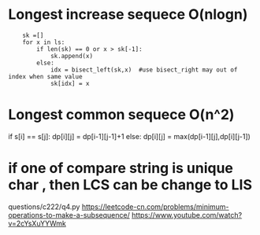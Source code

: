 # Longest increase sequece O(nlogn)

        sk =[]
        for x in ls:
            if len(sk) == 0 or x > sk[-1]:
                sk.append(x)
            else:
                idx = bisect_left(sk,x)  #use bisect_right may out of index when same value
                sk[idx] = x
            

# Longest common sequece O(n^2)

if s[i] == s[j]:
    dp[i][j] = dp[i-1][j-1]+1
else:
    dp[i][j] = max(dp[i-1][j],dp[i][j-1])

# if one of compare string is unique char , then LCS can be change to LIS
questions/c222/q4.py
https://leetcode-cn.com/problems/minimum-operations-to-make-a-subsequence/
https://www.youtube.com/watch?v=2cYsXuYYWmk
